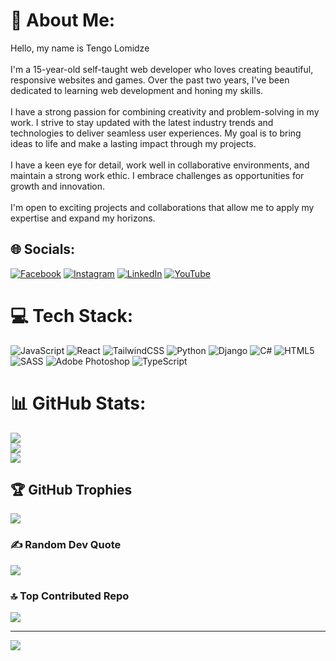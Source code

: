 # 💫 About Me:
Hello, my name is Tengo Lomidze<br><br>I'm a 15-year-old self-taught web developer who loves creating beautiful, responsive websites and games. Over the past two years, I've been dedicated to learning web development and honing my skills.<br><br>I have a strong passion for combining creativity and problem-solving in my work. I strive to stay updated with the latest industry trends and technologies to deliver seamless user experiences. My goal is to bring ideas to life and make a lasting impact through my projects.<br><br>I have a keen eye for detail, work well in collaborative environments, and maintain a strong work ethic. I embrace challenges as opportunities for growth and innovation.<br><br>I'm open to exciting projects and collaborations that allow me to apply my expertise and expand my horizons.


## 🌐 Socials:
[![Facebook](https://img.shields.io/badge/Facebook-%231877F2.svg?logo=Facebook&logoColor=white)](https://facebook.com/tengo.lomidze.98) [![Instagram](https://img.shields.io/badge/Instagram-%23E4405F.svg?logo=Instagram&logoColor=white)](https://instagram.com/lomidze_tengo_) [![LinkedIn](https://img.shields.io/badge/LinkedIn-%230077B5.svg?logo=linkedin&logoColor=white)](https://linkedin.com/in/tengo-lomidze-261195232) [![YouTube](https://img.shields.io/badge/YouTube-%23FF0000.svg?logo=YouTube&logoColor=white)](https://youtube.com/@tengolomidze) 

# 💻 Tech Stack:
![JavaScript](https://img.shields.io/badge/javascript-%23323330.svg?style=for-the-badge&logo=javascript&logoColor=%23F7DF1E) ![React](https://img.shields.io/badge/react-%2320232a.svg?style=for-the-badge&logo=react&logoColor=%2361DAFB) ![TailwindCSS](https://img.shields.io/badge/tailwindcss-%2338B2AC.svg?style=for-the-badge&logo=tailwind-css&logoColor=white) ![Python](https://img.shields.io/badge/python-3670A0?style=for-the-badge&logo=python&logoColor=ffdd54) ![Django](https://img.shields.io/badge/django-%23092E20.svg?style=for-the-badge&logo=django&logoColor=white) ![C#](https://img.shields.io/badge/c%23-%23239120.svg?style=for-the-badge&logo=c-sharp&logoColor=white) ![HTML5](https://img.shields.io/badge/html5-%23E34F26.svg?style=for-the-badge&logo=html5&logoColor=white) ![SASS](https://img.shields.io/badge/SASS-hotpink.svg?style=for-the-badge&logo=SASS&logoColor=white) ![Adobe Photoshop](https://img.shields.io/badge/adobephotoshop-%2331A8FF.svg?style=for-the-badge&logo=adobephotoshop&logoColor=white) ![TypeScript](https://img.shields.io/badge/typescript-%23007ACC.svg?style=for-the-badge&logo=typescript&logoColor=white)
# 📊 GitHub Stats:
![](https://github-readme-stats.vercel.app/api?username=tengolomidze&theme=merko&hide_border=false&include_all_commits=false&count_private=false)<br/>
![](https://github-readme-streak-stats.herokuapp.com/?user=tengolomidze&theme=merko&hide_border=false)<br/>
![](https://github-readme-stats.vercel.app/api/top-langs/?username=tengolomidze&theme=merko&hide_border=false&include_all_commits=false&count_private=false&layout=compact)

## 🏆 GitHub Trophies
![](https://github-profile-trophy.vercel.app/?username=tengolomidze&theme=radical&no-frame=false&no-bg=true&margin-w=4)

### ✍️ Random Dev Quote
![](https://quotes-github-readme.vercel.app/api?type=horizontal&theme=merko)

### 🔝 Top Contributed Repo
![](https://github-contributor-stats.vercel.app/api?username=tengolomidze&limit=5&theme=radical&combine_all_yearly_contributions=true)

---
[![](https://visitcount.itsvg.in/api?id=tengolomidze&icon=2&color=3)](https://visitcount.itsvg.in)

<!-- Proudly created with GPRM ( https://gprm.itsvg.in ) -->
